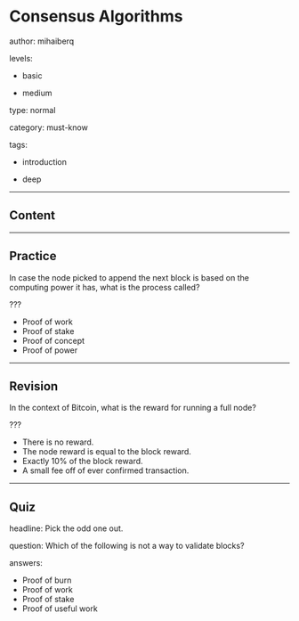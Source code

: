 # Consensus Algorithms
author: mihaiberq

levels:

  - basic

  - medium

type: normal

category: must-know

tags:

  - introduction

  - deep

---
## Content



---
## Practice

In case the node picked to append the next block is based on the computing power it has, what is the process called?

???

* Proof of work
* Proof of stake
* Proof of concept
* Proof of power

---
## Revision

In the context of Bitcoin, what is the reward for running a full node?

???

* There is no reward.
* The node reward is equal to the block reward.
* Exactly 10% of the block reward.
* A small fee off of ever confirmed transaction.

---
## Quiz

headline: Pick the odd one out.

question: Which of the following is not a way to validate blocks?

answers:
  - Proof of burn
  - Proof of work
  - Proof of stake
  - Proof of useful work

